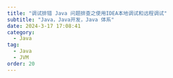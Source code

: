 ```yaml
---
title: "调试排错 Java 问题排查之使用IDEA本地调试和远程调试"
subtitle: "Java，Java开发，Java 体系"
date: 2024-3-17 17:08:41
category:
  - Java
tag:
  - Java
  - JVM
order: 20
---
```

